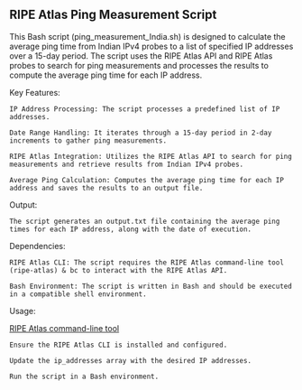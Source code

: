 <h2>RIPE Atlas Ping Measurement Script</h2>

This Bash script (ping_measurement_India.sh) is designed to calculate the average ping time from Indian IPv4 probes to a list of specified IP addresses over a 15-day period. The script uses the RIPE Atlas API and RIPE Atlas probes to search for ping measurements and processes the results to compute the average ping time for each IP address.

Key Features:

    IP Address Processing: The script processes a predefined list of IP addresses.

    Date Range Handling: It iterates through a 15-day period in 2-day increments to gather ping measurements.

    RIPE Atlas Integration: Utilizes the RIPE Atlas API to search for ping measurements and retrieve results from Indian IPv4 probes.

    Average Ping Calculation: Computes the average ping time for each IP address and saves the results to an output file.

Output:

    The script generates an output.txt file containing the average ping times for each IP address, along with the date of execution.

Dependencies:

    RIPE Atlas CLI: The script requires the RIPE Atlas command-line tool (ripe-atlas) & bc to interact with the RIPE Atlas API.

    Bash Environment: The script is written in Bash and should be executed in a compatible shell environment.

Usage:

[RIPE Atlas command-line tool](https://ripe-atlas-tools.readthedocs.io/en/latest/installation.html)

    Ensure the RIPE Atlas CLI is installed and configured.

    Update the ip_addresses array with the desired IP addresses.

    Run the script in a Bash environment.
